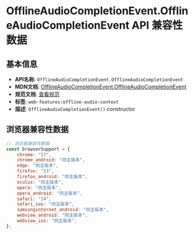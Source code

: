 # OfflineAudioCompletionEvent.OfflineAudioCompletionEvent API 兼容性数据

## 基本信息

- **API名称**: `OfflineAudioCompletionEvent.OfflineAudioCompletionEvent`
- **MDN文档**: [OfflineAudioCompletionEvent.OfflineAudioCompletionEvent](https://developer.mozilla.org/docs/Web/API/OfflineAudioCompletionEvent/OfflineAudioCompletionEvent)
- **规范文档**: [查看规范](https://webaudio.github.io/web-audio-api/#dom-offlineaudiocompletionevent-offlineaudiocompletionevent)
- **标签**: `web-features:offline-audio-context`
- **描述**: `OfflineAudioCompletionEvent()` constructor

## 浏览器兼容性数据

```javascript
// 浏览器兼容性数据
const browserSupport = {
    chrome: "57",
    chrome_android: "同主版本",
    edge: "同主版本",
    firefox: "53",
    firefox_android: "同主版本",
    oculus: "同主版本",
    opera: "同主版本",
    opera_android: "同主版本",
    safari: "14",
    safari_ios: "同主版本",
    samsunginternet_android: "同主版本",
    webview_android: "同主版本",
    webview_ios: "同主版本",
};

```

